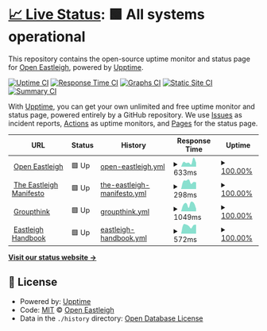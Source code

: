 # [📈 Live Status](https://OpenEastleigh.github.io/status): <!--live status--> **🟩 All systems operational**

This repository contains the open-source uptime monitor and status page for [Open Eastleigh](https://www.openeastleigh.uk/), powered by [Upptime](https://github.com/upptime/upptime).

[![Uptime CI](https://github.com/koj-co/upptime/workflows/Uptime%20CI/badge.svg)](https://github.com/koj-co/upptime/actions?query=workflow%3A%22Uptime+CI%22)
[![Response Time CI](https://github.com/koj-co/upptime/workflows/Response%20Time%20CI/badge.svg)](https://github.com/koj-co/upptime/actions?query=workflow%3A%22Response+Time+CI%22)
[![Graphs CI](https://github.com/koj-co/upptime/workflows/Graphs%20CI/badge.svg)](https://github.com/koj-co/upptime/actions?query=workflow%3A%22Graphs+CI%22)
[![Static Site CI](https://github.com/koj-co/upptime/workflows/Static%20Site%20CI/badge.svg)](https://github.com/koj-co/upptime/actions?query=workflow%3A%22Static+Site+CI%22)
[![Summary CI](https://github.com/koj-co/upptime/workflows/Summary%20CI/badge.svg)](https://github.com/koj-co/upptime/actions?query=workflow%3A%22Summary+CI%22)

With [Upptime](https://upptime.js.org), you can get your own unlimited and free uptime monitor and status page, powered entirely by a GitHub repository. We use [Issues](https://github.com/OpenEastleigh/status/issues) as incident reports, [Actions](https://github.com/OpenEastleigh/status/actions) as uptime monitors, and [Pages](https://OpenEastleigh.github.io/status) for the status page.

<!--start: status pages-->
<!-- This summary is generated by Upptime (https://github.com/upptime/upptime) -->
<!-- Do not edit this manually, your changes will be overwritten -->
<!-- prettier-ignore -->
| URL | Status | History | Response Time | Uptime |
| --- | ------ | ------- | ------------- | ------ |
| <img alt="" src="https://favicons.githubusercontent.com/www.openeastleigh.uk" height="13"> [Open Eastleigh](https://www.openeastleigh.uk) | 🟩 Up | [open-eastleigh.yml](https://github.com/OpenEastleigh/status/commits/master/history/open-eastleigh.yml) | <details><summary><img alt="Response time graph" src="./graphs/open-eastleigh/response-time-week.png" height="20"> 633ms</summary><br><a href="https://status.openeastleigh.uk/history/open-eastleigh"><img alt="Response time 633" src="https://img.shields.io/endpoint?url=https%3A%2F%2Fraw.githubusercontent.com%2FOpenEastleigh%2Fstatus%2Fmaster%2Fapi%2Fopen-eastleigh%2Fresponse-time.json"></a><br><a href="https://status.openeastleigh.uk/history/open-eastleigh"><img alt="24-hour response time 552" src="https://img.shields.io/endpoint?url=https%3A%2F%2Fraw.githubusercontent.com%2FOpenEastleigh%2Fstatus%2Fmaster%2Fapi%2Fopen-eastleigh%2Fresponse-time-day.json"></a><br><a href="https://status.openeastleigh.uk/history/open-eastleigh"><img alt="7-day response time 633" src="https://img.shields.io/endpoint?url=https%3A%2F%2Fraw.githubusercontent.com%2FOpenEastleigh%2Fstatus%2Fmaster%2Fapi%2Fopen-eastleigh%2Fresponse-time-week.json"></a><br><a href="https://status.openeastleigh.uk/history/open-eastleigh"><img alt="30-day response time 633" src="https://img.shields.io/endpoint?url=https%3A%2F%2Fraw.githubusercontent.com%2FOpenEastleigh%2Fstatus%2Fmaster%2Fapi%2Fopen-eastleigh%2Fresponse-time-month.json"></a><br><a href="https://status.openeastleigh.uk/history/open-eastleigh"><img alt="1-year response time 633" src="https://img.shields.io/endpoint?url=https%3A%2F%2Fraw.githubusercontent.com%2FOpenEastleigh%2Fstatus%2Fmaster%2Fapi%2Fopen-eastleigh%2Fresponse-time-year.json"></a></details> | <details><summary><a href="https://status.openeastleigh.uk/history/open-eastleigh">100.00%</a></summary><a href="https://status.openeastleigh.uk/history/open-eastleigh"><img alt="All-time uptime 100.00%" src="https://img.shields.io/endpoint?url=https%3A%2F%2Fraw.githubusercontent.com%2FOpenEastleigh%2Fstatus%2Fmaster%2Fapi%2Fopen-eastleigh%2Fuptime.json"></a><br><a href="https://status.openeastleigh.uk/history/open-eastleigh"><img alt="24-hour uptime 100.00%" src="https://img.shields.io/endpoint?url=https%3A%2F%2Fraw.githubusercontent.com%2FOpenEastleigh%2Fstatus%2Fmaster%2Fapi%2Fopen-eastleigh%2Fuptime-day.json"></a><br><a href="https://status.openeastleigh.uk/history/open-eastleigh"><img alt="7-day uptime 100.00%" src="https://img.shields.io/endpoint?url=https%3A%2F%2Fraw.githubusercontent.com%2FOpenEastleigh%2Fstatus%2Fmaster%2Fapi%2Fopen-eastleigh%2Fuptime-week.json"></a><br><a href="https://status.openeastleigh.uk/history/open-eastleigh"><img alt="30-day uptime 100.00%" src="https://img.shields.io/endpoint?url=https%3A%2F%2Fraw.githubusercontent.com%2FOpenEastleigh%2Fstatus%2Fmaster%2Fapi%2Fopen-eastleigh%2Fuptime-month.json"></a><br><a href="https://status.openeastleigh.uk/history/open-eastleigh"><img alt="1-year uptime 100.00%" src="https://img.shields.io/endpoint?url=https%3A%2F%2Fraw.githubusercontent.com%2FOpenEastleigh%2Fstatus%2Fmaster%2Fapi%2Fopen-eastleigh%2Fuptime-year.json"></a></details>
| <img alt="" src="https://favicons.githubusercontent.com/manifesto.openeastleigh.uk" height="13"> [The Eastleigh Manifesto](https://manifesto.openeastleigh.uk) | 🟩 Up | [the-eastleigh-manifesto.yml](https://github.com/OpenEastleigh/status/commits/master/history/the-eastleigh-manifesto.yml) | <details><summary><img alt="Response time graph" src="./graphs/the-eastleigh-manifesto/response-time-week.png" height="20"> 298ms</summary><br><a href="https://status.openeastleigh.uk/history/the-eastleigh-manifesto"><img alt="Response time 298" src="https://img.shields.io/endpoint?url=https%3A%2F%2Fraw.githubusercontent.com%2FOpenEastleigh%2Fstatus%2Fmaster%2Fapi%2Fthe-eastleigh-manifesto%2Fresponse-time.json"></a><br><a href="https://status.openeastleigh.uk/history/the-eastleigh-manifesto"><img alt="24-hour response time 265" src="https://img.shields.io/endpoint?url=https%3A%2F%2Fraw.githubusercontent.com%2FOpenEastleigh%2Fstatus%2Fmaster%2Fapi%2Fthe-eastleigh-manifesto%2Fresponse-time-day.json"></a><br><a href="https://status.openeastleigh.uk/history/the-eastleigh-manifesto"><img alt="7-day response time 298" src="https://img.shields.io/endpoint?url=https%3A%2F%2Fraw.githubusercontent.com%2FOpenEastleigh%2Fstatus%2Fmaster%2Fapi%2Fthe-eastleigh-manifesto%2Fresponse-time-week.json"></a><br><a href="https://status.openeastleigh.uk/history/the-eastleigh-manifesto"><img alt="30-day response time 298" src="https://img.shields.io/endpoint?url=https%3A%2F%2Fraw.githubusercontent.com%2FOpenEastleigh%2Fstatus%2Fmaster%2Fapi%2Fthe-eastleigh-manifesto%2Fresponse-time-month.json"></a><br><a href="https://status.openeastleigh.uk/history/the-eastleigh-manifesto"><img alt="1-year response time 298" src="https://img.shields.io/endpoint?url=https%3A%2F%2Fraw.githubusercontent.com%2FOpenEastleigh%2Fstatus%2Fmaster%2Fapi%2Fthe-eastleigh-manifesto%2Fresponse-time-year.json"></a></details> | <details><summary><a href="https://status.openeastleigh.uk/history/the-eastleigh-manifesto">100.00%</a></summary><a href="https://status.openeastleigh.uk/history/the-eastleigh-manifesto"><img alt="All-time uptime 100.00%" src="https://img.shields.io/endpoint?url=https%3A%2F%2Fraw.githubusercontent.com%2FOpenEastleigh%2Fstatus%2Fmaster%2Fapi%2Fthe-eastleigh-manifesto%2Fuptime.json"></a><br><a href="https://status.openeastleigh.uk/history/the-eastleigh-manifesto"><img alt="24-hour uptime 100.00%" src="https://img.shields.io/endpoint?url=https%3A%2F%2Fraw.githubusercontent.com%2FOpenEastleigh%2Fstatus%2Fmaster%2Fapi%2Fthe-eastleigh-manifesto%2Fuptime-day.json"></a><br><a href="https://status.openeastleigh.uk/history/the-eastleigh-manifesto"><img alt="7-day uptime 100.00%" src="https://img.shields.io/endpoint?url=https%3A%2F%2Fraw.githubusercontent.com%2FOpenEastleigh%2Fstatus%2Fmaster%2Fapi%2Fthe-eastleigh-manifesto%2Fuptime-week.json"></a><br><a href="https://status.openeastleigh.uk/history/the-eastleigh-manifesto"><img alt="30-day uptime 100.00%" src="https://img.shields.io/endpoint?url=https%3A%2F%2Fraw.githubusercontent.com%2FOpenEastleigh%2Fstatus%2Fmaster%2Fapi%2Fthe-eastleigh-manifesto%2Fuptime-month.json"></a><br><a href="https://status.openeastleigh.uk/history/the-eastleigh-manifesto"><img alt="1-year uptime 100.00%" src="https://img.shields.io/endpoint?url=https%3A%2F%2Fraw.githubusercontent.com%2FOpenEastleigh%2Fstatus%2Fmaster%2Fapi%2Fthe-eastleigh-manifesto%2Fuptime-year.json"></a></details>
| <img alt="" src="https://favicons.githubusercontent.com/groupthink.openeastleigh.uk" height="13"> [Groupthink](https://groupthink.openeastleigh.uk) | 🟩 Up | [groupthink.yml](https://github.com/OpenEastleigh/status/commits/master/history/groupthink.yml) | <details><summary><img alt="Response time graph" src="./graphs/groupthink/response-time-week.png" height="20"> 1049ms</summary><br><a href="https://status.openeastleigh.uk/history/groupthink"><img alt="Response time 1049" src="https://img.shields.io/endpoint?url=https%3A%2F%2Fraw.githubusercontent.com%2FOpenEastleigh%2Fstatus%2Fmaster%2Fapi%2Fgroupthink%2Fresponse-time.json"></a><br><a href="https://status.openeastleigh.uk/history/groupthink"><img alt="24-hour response time 399" src="https://img.shields.io/endpoint?url=https%3A%2F%2Fraw.githubusercontent.com%2FOpenEastleigh%2Fstatus%2Fmaster%2Fapi%2Fgroupthink%2Fresponse-time-day.json"></a><br><a href="https://status.openeastleigh.uk/history/groupthink"><img alt="7-day response time 1049" src="https://img.shields.io/endpoint?url=https%3A%2F%2Fraw.githubusercontent.com%2FOpenEastleigh%2Fstatus%2Fmaster%2Fapi%2Fgroupthink%2Fresponse-time-week.json"></a><br><a href="https://status.openeastleigh.uk/history/groupthink"><img alt="30-day response time 1049" src="https://img.shields.io/endpoint?url=https%3A%2F%2Fraw.githubusercontent.com%2FOpenEastleigh%2Fstatus%2Fmaster%2Fapi%2Fgroupthink%2Fresponse-time-month.json"></a><br><a href="https://status.openeastleigh.uk/history/groupthink"><img alt="1-year response time 1049" src="https://img.shields.io/endpoint?url=https%3A%2F%2Fraw.githubusercontent.com%2FOpenEastleigh%2Fstatus%2Fmaster%2Fapi%2Fgroupthink%2Fresponse-time-year.json"></a></details> | <details><summary><a href="https://status.openeastleigh.uk/history/groupthink">100.00%</a></summary><a href="https://status.openeastleigh.uk/history/groupthink"><img alt="All-time uptime 100.00%" src="https://img.shields.io/endpoint?url=https%3A%2F%2Fraw.githubusercontent.com%2FOpenEastleigh%2Fstatus%2Fmaster%2Fapi%2Fgroupthink%2Fuptime.json"></a><br><a href="https://status.openeastleigh.uk/history/groupthink"><img alt="24-hour uptime 100.00%" src="https://img.shields.io/endpoint?url=https%3A%2F%2Fraw.githubusercontent.com%2FOpenEastleigh%2Fstatus%2Fmaster%2Fapi%2Fgroupthink%2Fuptime-day.json"></a><br><a href="https://status.openeastleigh.uk/history/groupthink"><img alt="7-day uptime 100.00%" src="https://img.shields.io/endpoint?url=https%3A%2F%2Fraw.githubusercontent.com%2FOpenEastleigh%2Fstatus%2Fmaster%2Fapi%2Fgroupthink%2Fuptime-week.json"></a><br><a href="https://status.openeastleigh.uk/history/groupthink"><img alt="30-day uptime 100.00%" src="https://img.shields.io/endpoint?url=https%3A%2F%2Fraw.githubusercontent.com%2FOpenEastleigh%2Fstatus%2Fmaster%2Fapi%2Fgroupthink%2Fuptime-month.json"></a><br><a href="https://status.openeastleigh.uk/history/groupthink"><img alt="1-year uptime 100.00%" src="https://img.shields.io/endpoint?url=https%3A%2F%2Fraw.githubusercontent.com%2FOpenEastleigh%2Fstatus%2Fmaster%2Fapi%2Fgroupthink%2Fuptime-year.json"></a></details>
| <img alt="" src="https://favicons.githubusercontent.com/handbook.openeastleigh.uk" height="13"> [Eastleigh Handbook](https://handbook.openeastleigh.uk) | 🟩 Up | [eastleigh-handbook.yml](https://github.com/OpenEastleigh/status/commits/master/history/eastleigh-handbook.yml) | <details><summary><img alt="Response time graph" src="./graphs/eastleigh-handbook/response-time-week.png" height="20"> 572ms</summary><br><a href="https://status.openeastleigh.uk/history/eastleigh-handbook"><img alt="Response time 572" src="https://img.shields.io/endpoint?url=https%3A%2F%2Fraw.githubusercontent.com%2FOpenEastleigh%2Fstatus%2Fmaster%2Fapi%2Feastleigh-handbook%2Fresponse-time.json"></a><br><a href="https://status.openeastleigh.uk/history/eastleigh-handbook"><img alt="24-hour response time 632" src="https://img.shields.io/endpoint?url=https%3A%2F%2Fraw.githubusercontent.com%2FOpenEastleigh%2Fstatus%2Fmaster%2Fapi%2Feastleigh-handbook%2Fresponse-time-day.json"></a><br><a href="https://status.openeastleigh.uk/history/eastleigh-handbook"><img alt="7-day response time 572" src="https://img.shields.io/endpoint?url=https%3A%2F%2Fraw.githubusercontent.com%2FOpenEastleigh%2Fstatus%2Fmaster%2Fapi%2Feastleigh-handbook%2Fresponse-time-week.json"></a><br><a href="https://status.openeastleigh.uk/history/eastleigh-handbook"><img alt="30-day response time 572" src="https://img.shields.io/endpoint?url=https%3A%2F%2Fraw.githubusercontent.com%2FOpenEastleigh%2Fstatus%2Fmaster%2Fapi%2Feastleigh-handbook%2Fresponse-time-month.json"></a><br><a href="https://status.openeastleigh.uk/history/eastleigh-handbook"><img alt="1-year response time 572" src="https://img.shields.io/endpoint?url=https%3A%2F%2Fraw.githubusercontent.com%2FOpenEastleigh%2Fstatus%2Fmaster%2Fapi%2Feastleigh-handbook%2Fresponse-time-year.json"></a></details> | <details><summary><a href="https://status.openeastleigh.uk/history/eastleigh-handbook">100.00%</a></summary><a href="https://status.openeastleigh.uk/history/eastleigh-handbook"><img alt="All-time uptime 100.00%" src="https://img.shields.io/endpoint?url=https%3A%2F%2Fraw.githubusercontent.com%2FOpenEastleigh%2Fstatus%2Fmaster%2Fapi%2Feastleigh-handbook%2Fuptime.json"></a><br><a href="https://status.openeastleigh.uk/history/eastleigh-handbook"><img alt="24-hour uptime 100.00%" src="https://img.shields.io/endpoint?url=https%3A%2F%2Fraw.githubusercontent.com%2FOpenEastleigh%2Fstatus%2Fmaster%2Fapi%2Feastleigh-handbook%2Fuptime-day.json"></a><br><a href="https://status.openeastleigh.uk/history/eastleigh-handbook"><img alt="7-day uptime 100.00%" src="https://img.shields.io/endpoint?url=https%3A%2F%2Fraw.githubusercontent.com%2FOpenEastleigh%2Fstatus%2Fmaster%2Fapi%2Feastleigh-handbook%2Fuptime-week.json"></a><br><a href="https://status.openeastleigh.uk/history/eastleigh-handbook"><img alt="30-day uptime 100.00%" src="https://img.shields.io/endpoint?url=https%3A%2F%2Fraw.githubusercontent.com%2FOpenEastleigh%2Fstatus%2Fmaster%2Fapi%2Feastleigh-handbook%2Fuptime-month.json"></a><br><a href="https://status.openeastleigh.uk/history/eastleigh-handbook"><img alt="1-year uptime 100.00%" src="https://img.shields.io/endpoint?url=https%3A%2F%2Fraw.githubusercontent.com%2FOpenEastleigh%2Fstatus%2Fmaster%2Fapi%2Feastleigh-handbook%2Fuptime-year.json"></a></details>

<!--end: status pages-->

[**Visit our status website →**](https://OpenEastleigh.github.io/status)

## 📄 License

- Powered by: [Upptime](https://github.com/upptime/upptime)
- Code: [MIT](./LICENSE) © [Open Eastleigh](https://www.openeastleigh.uk/)
- Data in the `./history` directory: [Open Database License](https://opendatacommons.org/licenses/odbl/1-0/)
